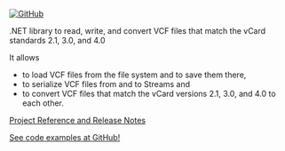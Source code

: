 [![GitHub](https://img.shields.io/github/license/FolkerKinzel/VCards)](https://github.com/FolkerKinzel/VCards/blob/master/LICENSE)

.NET library to read, write, and convert VCF files that match the vCard standards 2.1, 3.0, and 4.0

It allows
* to load VCF files from the file system and to save them there,
* to serialize VCF files from and to Streams and
* to convert VCF files that match the vCard versions 2.1, 3.0, and 4.0 to each other.

[Project Reference and Release Notes](https://github.com/FolkerKinzel/VCards/releases/tag/v6.0.0-beta.2)

[See code examples at GitHub!](https://github.com/FolkerKinzel/VCards)